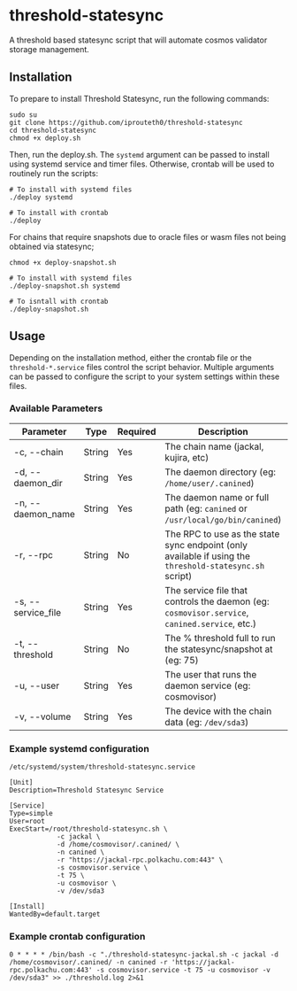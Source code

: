 # threshold-statesync
A threshold based statesync script that will automate cosmos validator storage management.

## Installation

To prepare to install Threshold Statesync, run the following commands:

```
sudo su
git clone https://github.com/iprouteth0/threshold-statesync
cd threshold-statesync
chmod +x deploy.sh
```

Then, run the deploy.sh. The `systemd` argument can be passed to install using systemd service and timer files. Otherwise, crontab will be used to routinely run the scripts:
```
# To install with systemd files
./deploy systemd 

# To install with crontab
./deploy
```

For chains that require snapshots due to oracle files or wasm files not being obtained via statesync;

```
chmod +x deploy-snapshot.sh

# To install with systemd files
./deploy-snapshot.sh systemd

# To isntall with crontab
./deploy-snapshot.sh
```

## Usage

Depending on the installation method, either the crontab file or the `threshold-*.service` files control the script behavior. Multiple arguments can be passed to configure the script to your system settings within these files.

### Available Parameters
| Parameter            | Type   | Required | Description                                     | Default
|----------------------|--------|----------|-------------------------------------------------|---------|
| -c, --chain          | String | Yes      | The chain name (jackal, kujira, etc)            | None |
| -d, --daemon_dir     | String | Yes      | The daemon directory (eg: `/home/user/.canined`)  | None |
| -n, --daemon_name    | String | Yes      | The daemon name or full path (eg: `canined` or `/usr/local/go/bin/canined`)| None |
| -r, --rpc            | String | No       | The RPC to use as the state sync endpoint (only available if using the `threshold-statesync.sh` script)| `https://${CHAIN}-rpc.polkachu.com:443` |
| -s, --service_file   | String | Yes      | The service file that controls the daemon (eg: `cosmovisor.service`, `canined.service`, etc.)| `cosmovisor.service` |
| -t, --threshold      | String | No       | The % threshold full to run the statesync/snapshot at (eg: 75)| `75` |
| -u, --user           | String | Yes      | The user that runs the daemon service (eg: cosmovisor)| None |
| -v, --volume         | String | Yes      | The device with the chain data (eg: `/dev/sda3`) | None |

### Example systemd configuration

`/etc/systemd/system/threshold-statesync.service`

```
[Unit]
Description=Threshold Statesync Service

[Service]
Type=simple
User=root
ExecStart=/root/threshold-statesync.sh \
            -c jackal \
            -d /home/cosmovisor/.canined/ \
            -n canined \
            -r "https://jackal-rpc.polkachu.com:443" \
            -s cosmovisor.service \
            -t 75 \
            -u cosmovisor \
            -v /dev/sda3

[Install]
WantedBy=default.target
```

### Example crontab configuration

```
0 * * * * /bin/bash -c "./threshold-statesync-jackal.sh -c jackal -d /home/cosmovisor/.canined/ -n canined -r 'https://jackal-rpc.polkachu.com:443' -s cosmovisor.service -t 75 -u cosmovisor -v /dev/sda3" >> ./threshold.log 2>&1
